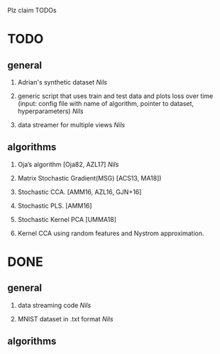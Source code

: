 Plz claim TODOs

# TODO

## general

1. Adrian's synthetic dataset *Nils*

1. generic script that uses train and test data and plots loss over time (input: config file with name of algorithm, pointer to dataset, hyperparameters) *Nils*

1. data streamer for multiple views *Nils*

## algorithms

1. Oja’s algorithm [Oja82, AZL17] *Nils*

1. Matrix Stochastic Gradient(MSG) [ACS13, MA18])

1. Stochastic CCA. [AMM16, AZL16, GJN+16]

1. Stochastic PLS. [AMM16]

1. Stochastic Kernel PCA [UMMA18]

1. Kernel CCA using random features and Nystrom approximation.

# DONE

## general

1. data streaming code *Nils*

1. MNIST dataset in .txt format *Nils*

## algorithms
